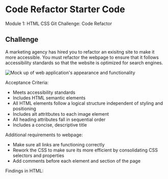 # Code Refactor Starter Code
Module 1: HTML CSS Git Challenge: Code Refactor

## Challenge
A marketing agency has hired you to refactor an exisitng site to make it more accessible.
You must refactor the webpage to ensure that it follows accessibility standards so that the website is optimized
for search engines. 

![Mock up of web application's appearance and functionality](./assets/images/mockup.png)

Acceptance Criteria: 
-   Meets accessibility standards
-   Includes HTML semantic elements 
-   All HTML elements follow a logical structure independent of styling and positioning
-   Includes alt attritbutes to each image element
-   All heading attributes fall in sequential order
-   Includes a concise, descriptive title

Additional requirements to webpage: 
-   Make sure all links are functioning correctly
-   Rework the CSS to make sure its more efficient by consolidating CSS selectors and properties
-   Add comments before each element and section of the page 

Findings in HTML: 